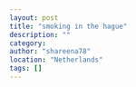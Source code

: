 ```yaml
---
layout: post
title: "smoking in the hague"
description: ""
category:
author: "shareena78"
location: "Netherlands"
tags: []
---
```







